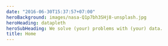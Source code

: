 ```yaml
---
date: "2016-06-30T15:37:57+07:00"
heroBackground: images/nasa-Q1p7bh3SHj8-unsplash.jpg
heroHeading: datapleth
heroSubHeading: We solve (your) problems with (your) data.
title: Home
---
```

